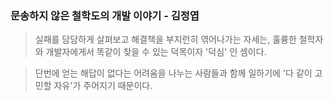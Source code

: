 ### 문송하지 않은 철학도의 개발 이야기 - 김정엽

> 실패를 담담하게 살펴보고 해결책을 부지런히 엮어나가는 자세는, 훌륭한 철학자와 개발자에게서 똑같이 찾을 수 있는 덕목이자 '덕심' 인 셈이다.

> 단번에 얻는 해답이 없다는 어려움을 나누는 사람들과 함께 일하기에 '다 같이 고민할 자유'가 주어지기 때문이다.